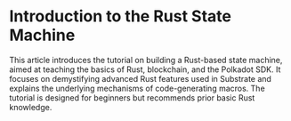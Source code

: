 # Introduction to the Rust State Machine

This article introduces the tutorial on building a Rust-based state machine, aimed at teaching the basics of Rust, blockchain, and the Polkadot SDK. It focuses on demystifying advanced Rust features used in Substrate and explains the underlying mechanisms of code-generating macros. The tutorial is designed for beginners but recommends prior basic Rust knowledge.
